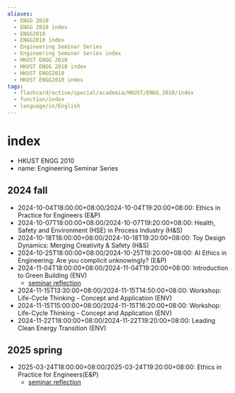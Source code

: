 ```yaml
---
aliases:
  - ENGG 2010
  - ENGG 2010 index
  - ENGG2010
  - ENGG2010 index
  - Engineering Seminar Series
  - Engineering Seminar Series index
  - HKUST ENGG 2010
  - HKUST ENGG 2010 index
  - HKUST ENGG2010
  - HKUST ENGG2010 index
tags:
  - flashcard/active/special/academia/HKUST/ENGG_2010/index
  - function/index
  - language/in/English
---
```


# index

- HKUST ENGG 2010
- name: Engineering Seminar Series

## 2024 fall

- 2024-10-04T18:00:00+08:00/2024-10-04T19:20:00+08:00: Ethics in Practice for Engineers (E&P)
- 2024-10-07T18:00:00+08:00/2024-10-07T19:20:00+08:00: Health, Safety and Environment (HSE) in Process Industry (H&S)
- 2024-10-18T18:00:00+08:00/2024-10-18T19:20:00+08:00: Toy Design Dynamics: Merging Creativity & Safety (H&S)
- 2024-10-25T18:00:00+08:00/2024-10-25T19:20:00+08:00: AI Ethics in Engineering: Are you complicit unknowingly? (E&P)
- 2024-11-04T18:00:00+08:00/2024-11-04T19:20:00+08:00: Introduction to Green Building (ENV)
  - [seminar reflection](assignments/Seminar%20Reflection%20on%202024-11-04%20[ENV]%20Introduction%20to%20Green%20Building/index.md)
- 2024-11-15T13:30:00+08:00/2024-11-15T14:50:00+08:00: Workshop: Life-Cycle Thinking - Concept and Application (ENV)
- 2024-11-15T15:00:00+08:00/2024-11-15T16:20:00+08:00: Workshop: Life-Cycle Thinking - Concept and Application (ENV)
- 2024-11-22T18:00:00+08:00/2024-11-22T19:20:00+08:00: Leading Clean Energy Transition (ENV)

## 2025 spring

- 2025-03-24T18:00:00+08:00/2025-03-24T19:20:00+08:00: Ethics in Practice for Engineers(E&P\)
  - [seminar reflection](assignments/Seminar%20Reflection%20on%202025-03-24%20[E&P]%20Ethics%20in%20Practice%20for%20Engineers/index.md)
